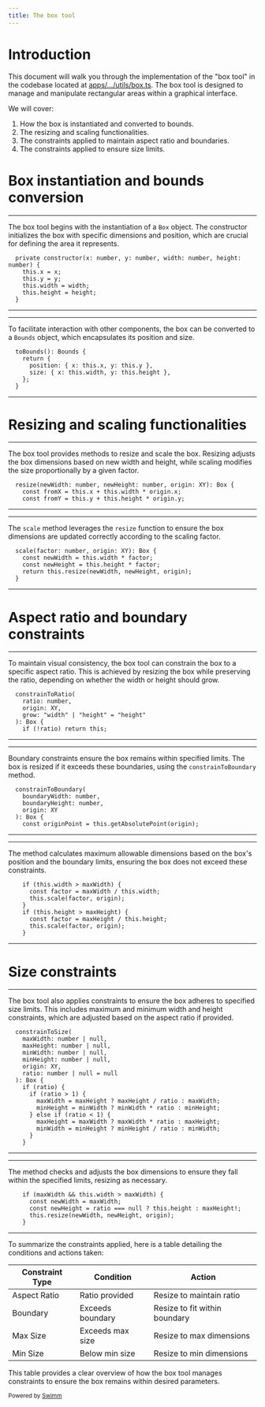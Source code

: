 ```yaml
---
title: The box tool
---
```

# Introduction

This document will walk you through the implementation of the "box tool" in the codebase located at <SwmPath>[apps/…/utils/box.ts](/apps/desktop/src/utils/box.ts)</SwmPath>. The box tool is designed to manage and manipulate rectangular areas within a graphical interface.

We will cover:

1. How the box is instantiated and converted to bounds.
2. The resizing and scaling functionalities.
3. The constraints applied to maintain aspect ratio and boundaries.
4. The constraints applied to ensure size limits.

# Box instantiation and bounds conversion

<SwmSnippet path="/apps/desktop/src/utils/box.ts" line="14">

---

The box tool begins with the instantiation of a <SwmToken path="/apps/desktop/src/utils/box.ts" pos="32:22:22" line-data="  resize(newWidth: number, newHeight: number, origin: XY): Box {">`Box`</SwmToken> object. The constructor initializes the box with specific dimensions and position, which are crucial for defining the area it represents.

```
  private constructor(x: number, y: number, width: number, height: number) {
    this.x = x;
    this.y = y;
    this.width = width;
    this.height = height;
  }
```

---

</SwmSnippet>

<SwmSnippet path="/apps/desktop/src/utils/box.ts" line="25">

---

To facilitate interaction with other components, the box can be converted to a <SwmToken path="/apps/desktop/src/utils/box.ts" pos="25:6:6" line-data="  toBounds(): Bounds {">`Bounds`</SwmToken> object, which encapsulates its position and size.

```
  toBounds(): Bounds {
    return {
      position: { x: this.x, y: this.y },
      size: { x: this.width, y: this.height },
    };
  }
```

---

</SwmSnippet>

# Resizing and scaling functionalities

<SwmSnippet path="/apps/desktop/src/utils/box.ts" line="32">

---

The box tool provides methods to resize and scale the box. Resizing adjusts the box dimensions based on new width and height, while scaling modifies the size proportionally by a given factor.

```
  resize(newWidth: number, newHeight: number, origin: XY): Box {
    const fromX = this.x + this.width * origin.x;
    const fromY = this.y + this.height * origin.y;
```

---

</SwmSnippet>

<SwmSnippet path="/apps/desktop/src/utils/box.ts" line="44">

---

The <SwmToken path="/apps/desktop/src/utils/box.ts" pos="44:1:1" line-data="  scale(factor: number, origin: XY): Box {">`scale`</SwmToken> method leverages the <SwmToken path="/apps/desktop/src/utils/box.ts" pos="47:5:5" line-data="    return this.resize(newWidth, newHeight, origin);">`resize`</SwmToken> function to ensure the box dimensions are updated correctly according to the scaling factor.

```
  scale(factor: number, origin: XY): Box {
    const newWidth = this.width * factor;
    const newHeight = this.height * factor;
    return this.resize(newWidth, newHeight, origin);
  }
```

---

</SwmSnippet>

# Aspect ratio and boundary constraints

<SwmSnippet path="/apps/desktop/src/utils/box.ts" line="73">

---

To maintain visual consistency, the box tool can constrain the box to a specific aspect ratio. This is achieved by resizing the box while preserving the ratio, depending on whether the width or height should grow.

```
  constrainToRatio(
    ratio: number,
    origin: XY,
    grow: "width" | "height" = "height"
  ): Box {
    if (!ratio) return this;
```

---

</SwmSnippet>

<SwmSnippet path="/apps/desktop/src/utils/box.ts" line="90">

---

Boundary constraints ensure the box remains within specified limits. The box is resized if it exceeds these boundaries, using the <SwmToken path="/apps/desktop/src/utils/box.ts" pos="90:1:1" line-data="  constrainToBoundary(">`constrainToBoundary`</SwmToken> method.

```
  constrainToBoundary(
    boundaryWidth: number,
    boundaryHeight: number,
    origin: XY
  ): Box {
    const originPoint = this.getAbsolutePoint(origin);
```

---

</SwmSnippet>

<SwmSnippet path="/apps/desktop/src/utils/box.ts" line="131">

---

The method calculates maximum allowable dimensions based on the box's position and the boundary limits, ensuring the box does not exceed these constraints.

```
    if (this.width > maxWidth) {
      const factor = maxWidth / this.width;
      this.scale(factor, origin);
    }
    if (this.height > maxHeight) {
      const factor = maxHeight / this.height;
      this.scale(factor, origin);
    }
```

---

</SwmSnippet>

# Size constraints

<SwmSnippet path="/apps/desktop/src/utils/box.ts" line="143">

---

The box tool also applies constraints to ensure the box adheres to specified size limits. This includes maximum and minimum width and height constraints, which are adjusted based on the aspect ratio if provided.

```
  constrainToSize(
    maxWidth: number | null,
    maxHeight: number | null,
    minWidth: number | null,
    minHeight: number | null,
    origin: XY,
    ratio: number | null = null
  ): Box {
    if (ratio) {
      if (ratio > 1) {
        maxWidth = maxHeight ? maxHeight / ratio : maxWidth;
        minHeight = minWidth ? minWidth * ratio : minHeight;
      } else if (ratio < 1) {
        maxHeight = maxWidth ? maxWidth * ratio : maxHeight;
        minWidth = minHeight ? minHeight / ratio : minWidth;
      }
    }
```

---

</SwmSnippet>

<SwmSnippet path="/apps/desktop/src/utils/box.ts" line="161">

---

The method checks and adjusts the box dimensions to ensure they fall within the specified limits, resizing as necessary.

```
    if (maxWidth && this.width > maxWidth) {
      const newWidth = maxWidth;
      const newHeight = ratio === null ? this.height : maxHeight!;
      this.resize(newWidth, newHeight, origin);
    }
```

---

</SwmSnippet>

To summarize the constraints applied, here is a table detailing the conditions and actions taken:

| Constraint Type | Condition        | Action                        |
| --------------- | ---------------- | ----------------------------- |
| Aspect Ratio    | Ratio provided   | Resize to maintain ratio      |
| Boundary        | Exceeds boundary | Resize to fit within boundary |
| Max Size        | Exceeds max size | Resize to max dimensions      |
| Min Size        | Below min size   | Resize to min dimensions      |

This table provides a clear overview of how the box tool manages constraints to ensure the box remains within desired parameters.

<SwmMeta version="3.0.0" repo-id="Z2l0aHViJTNBJTNBQ2FwJTNBJTNBSWRpdFllZ2VyU3dpbW0=" repo-name="Cap"><sup>Powered by [Swimm](https://staging.swimm.cloud/)</sup></SwmMeta>
